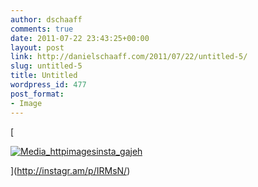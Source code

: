 ```yaml
---
author: dschaaff
comments: true
date: 2011-07-22 23:43:25+00:00
layout: post
link: http://danielschaaff.com/2011/07/22/untitled-5/
slug: untitled-5
title: Untitled
wordpress_id: 477
post_format:
- Image
---
```


[

[![Media_httpimagesinsta_gajeh](http://posterous.com/getfile/files.posterous.com/danielschaaff/vxuBbykmkFerfksBICmhqioCbovJeCEymkqCqyHhvBvughkDHoCCedoiwrfu/media_httpimagesinsta_gAJeH.jpg.scaled500.jpg)](http://posterous.com/getfile/files.posterous.com/danielschaaff/vxuBbykmkFerfksBICmhqioCbovJeCEymkqCqyHhvBvughkDHoCCedoiwrfu/media_httpimagesinsta_gAJeH.jpg.scaled1000.jpg)

](http://instagr.am/p/IRMsN/)
